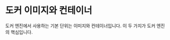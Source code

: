# 도커 이미지와 컨테이너

도커 엔진에서 사용하는 기본 단위는 이미지와 컨테이너입니다. 이 두 가지가 도커 엔진의 핵심입니다. 
<!--stackedit_data:
eyJoaXN0b3J5IjpbMTA2NzU2MTI0M119
-->